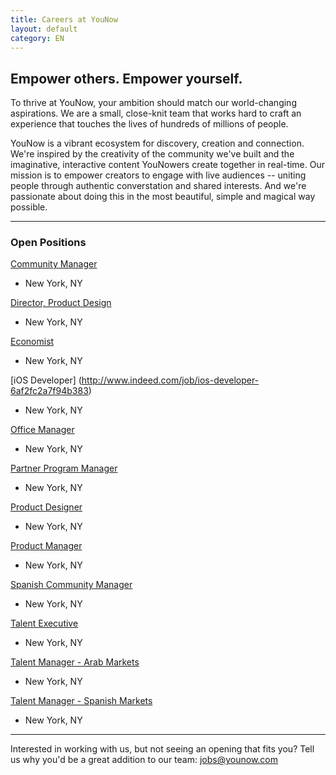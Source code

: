 ```yaml
---
title: Careers at YouNow
layout: default
category: EN
---
```

## Empower others. Empower yourself.

To thrive at YouNow, your ambition should match our world-changing aspirations. We are a small, close-knit team that works hard to craft an experience that touches the lives of hundreds of millions of people.

YouNow is a vibrant ecosystem for discovery, creation and connection. We're inspired by the creativity of the community we've built and the imaginative, interactive content YouNowers create together in real-time. Our mission is to empower creators to engage with live audiences -- uniting people through authentic converstation and shared interests. And we're passionate about doing this in the most beautiful, simple and magical way possible.

---

### Open Positions
<div id="jobsColumns" note="do not edit this line">
<div id="column1" note="do not edit this line">

[Community Manager](http://www.indeed.com/job/community-manager-ec423aa225d31f93)
- New York, NY

[Director, Product Design](http://www.indeed.com/job/director-product-design-7d1284466b02a612)
- New York, NY

[Economist](http://www.indeed.com/job/economist-cff6159426a74d82)
 - New York, NY

[iOS Developer] (http://www.indeed.com/job/ios-developer-6af2fc2a7f94b383)
- New York, NY

[Office Manager](http://www.indeed.com/job/office-manager-7bad5cd53afbc1ed)
 - New York, NY

[Partner Program Manager](http://www.indeed.com/job/partner-program-manager-9dca7a0aa2cc087e)
- New York, NY

</div note="do not edit this line">
<div id="column2" note="do not edit this line">

[Product Designer](http://www.indeed.com/job/product-designer-32cc54da1dfb228a)
- New York, NY

[Product Manager](http://www.indeed.com/job/product-manager-4869b6bc4fb4de47)
- New York, NY

[Spanish Community Manager](http://www.indeed.com/job/spanish-community-manager-232226af95da87ec)
- New York, NY

[Talent Executive](http://www.indeed.com/job/talent-executive-1557ed08943a837e)
- New York, NY

[Talent Manager - Arab Markets](http://www.indeed.com/job/talent-manager-arab-markets-46af7f95d65d25dc)
- New York, NY

[Talent Manager - Spanish Markets](http://www.indeed.com/job/talent-manager-spanish-markets-1df170ee252ef477)
- New York, NY

</div note="do not edit this line">
</div note="do not edit this line">
    
---

Interested in working with us, but not seeing an opening that fits you? Tell us why you'd be a great addition to our team: [jobs@younow.com](jobs@younow.com)
